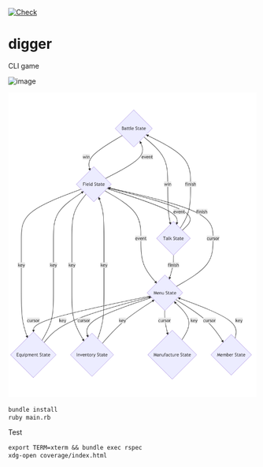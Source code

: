 [![Check](https://github.com/kijimaD/digger/actions/workflows/ruby.yml/badge.svg)](https://github.com/kijimaD/digger/actions/workflows/ruby.yml)
# digger
CLI game

![image](https://user-images.githubusercontent.com/11595790/123513003-8e588780-d6c5-11eb-9f7e-4935d00bbb58.png)

![image](/state.png)

```shell
bundle install
ruby main.rb
```

Test

```shell
export TERM=xterm && bundle exec rspec
xdg-open coverage/index.html
```
